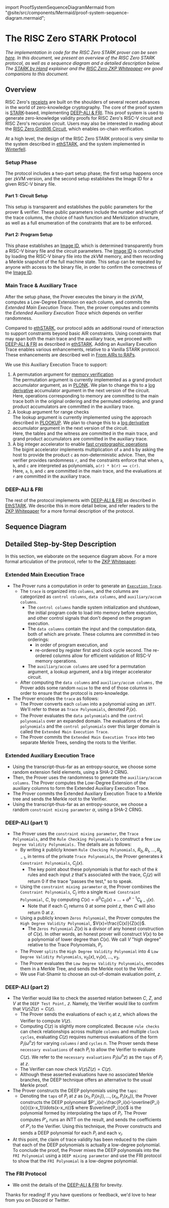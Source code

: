 import ProofSystemSequenceDiagramMermaid from "@site/src/components/Mermaid/proof-system-sequence-diagram.mermaid";

# The RISC Zero STARK Protocol

_The implementation in code for the RISC Zero STARK prover can be seen [here](https://github.com/risc0/risc0/blob/v0.18.0/risc0/zkp/src/prove/prover.rs).
In this document, we present an overview of the RISC Zero STARK protocol, as well as a sequence diagram and a detailed description below. The [STARK by Hand](stark-by-hand.md) explainer and the [RISC Zero ZKP Whitepaper][ZKP Whitepaper] are good companions to this document._

## Overview

RISC Zero's [receipts][Receipt] are built on the shoulders of several recent advances in the world of zero-knowledge cryptography.
The core of the proof system is [STARK]-based, implementing [DEEP-ALI & FRI].
This proof system is used to generate zero-knowledge validity proofs for RISC Zero's RISC-V circuit and RISC Zero's recursion circuit.
Users may also be interested in reading about the [RISC Zero Groth16 Circuit][groth16-circuit], which enables on-chain verification.

At a high level, the design of the RISC Zero STARK protocol is very similar to the system described in [ethSTARK], and the system implemented in [Winterfell].

### Setup Phase

The protocol includes a two-part setup phase; the first setup happens once per zkVM version, and the second setup establishes the Image ID for a given RISC-V binary file.

#### Part 1: Circuit Setup

This setup is transparent and establishes the public parameters for the prover & verifier.
These public parameters include the number and length of the trace columns, the choice of hash function and Merklization structure, as well as a full enumeration of the constraints that are to be enforced.

#### Part 2: Program Setup

This phase establishes an [Image ID], which is determined transparently from a RISC-V binary file and the circuit parameters.
The [Image ID] is constructed by loading the RISC-V binary file into the zkVM memory, and then recording a Merkle snapshot of the full machine state.
This setup can be repeated by anyone with access to the binary file, in order to confirm the correctness of the [Image ID].

### Main Trace & Auxiliary Trace

After the setup phase, the Prover executes the binary in the zkVM, computes a Low-Degree Extension on each column, and commits the _Extended Main Execution Trace_.
Then, the prover computes and commits the _Extended Auxiliary Execution Trace_ which depends on verifier randomness.

Compared to [ethSTARK], our protocol adds an additional round of interaction to support constraints beyond basic AIR constraints.
Using constraints that may span both the main trace and the auxiliary trace, we proceed with [DEEP-ALI & FRI] as described in [ethSTARK].
Adding an Auxiliary Execution Trace enables various enhancements, relative to a Vanilla STARK protocol.
These enhancements are described well in [From AIRs to RAPs].

We use this Auxiliary Execution Trace to support:

1. A permutation argument for [memory verification](https://www.youtube.com/watch?v=dYuEPvRLwLo\&list=PLcPzhUaCxlCiLk_VjLUNbmfb2mB1Y_N9N\&index=5)<br />
   The permutation argument is currently implemented as a grand product accumulator argument, as in [PLONK](https://eprint.iacr.org/2019/953.pdf).
   We plan to change this to a [log derivative] accumulator argument in the next version of the circuit.<br />
   Here, operations corresponding to memory are committed to the main trace both in the original ordering and the permuted ordering, and grand product accumulators are committed in the auxiliary trace.
2. A lookup argument for range checks<br />
   The lookup argument is currently implemented using the approach described in [PLOOKUP].
   We plan to change this to a [log derivative] accumulator argument in the next version of the circuit. <br />
   Here, the tables and the witness are committed in the main trace, and grand product accumulators are committed in the auxiliary trace.
3. A big integer accelerator to enable [fast cryptographic operations][precompiles]<br />
   The bigint accelerator implements multiplication of `a` and `b` by asking the host to provide the product `c` as non-deterministic advice. Then, the verifier provides randomness `r`, and the constraints enforce that when `a`, `b`, and `c` are interpreted as polynomials, `a(r) * b(r) == c(r)`. <br />
   Here, `a`, `b`, and `c` are committed in the main trace, and the evaluations at `r` are committed in the auxiliary trace.

### DEEP-ALI & FRI

The rest of the protocol implements with [DEEP-ALI & FRI] as described in [EthSTARK].
We describe this in more detail below, and refer readers to the [ZKP Whitepaper] for a more formal description of the protocol.

## Sequence Diagram

<ProofSystemSequenceDiagramMermaid />

## Detailed Step-by-Step Description

In this section, we elaborate on the sequence diagram above.
For a more formal articulation of the protocol, refer to the [ZKP Whitepaper].

### Extended Main Execution Trace

- The Prover runs a computation in order to generate an [`Execution Trace`](./what-is-a-trace.md).
  - The `trace` is organized into `columns`, and the columns are categorized as `control columns`, `data columns`, and `auxiliary/accum columns`.
    - The `control columns` handle system initialization and shutdown, the initial program code to load into memory before execution, and other control signals that don't depend on the program execution.
    - The `data columns` contain the input and the computation data, both of which are private. These columns are committed in two orderings:
      - in order of program execution, and
      - re-ordered by register first and clock cycle second. The re-ordered columns allow for efficient validation of RISC-V memory operations.
    - The `auxiliary/accum columns` are used for a permutation argument, a lookup argument, and a big integer accelerator circuit.
  - After computing the `data columns` and `auxiliary/accum columns,` the Prover adds some random `noise` to the end of those columns in order to ensure that the protocol is zero-knowledge.
- The Prover encodes the `trace` as follows:
  - The Prover converts each `column` into a polynomial using an `iNTT`. We'll refer to these as `Trace Polynomials`, denoted $P_i(x)$.
  - The Prover evaluates the `data polynomials` and the `control polynomials` over an expanded domain. The evaluations of the `data polynomials` and the `control polynomials` over this larger domain is called the `Extended Main Execution Trace`.
  - The Prover commits the `Extended Main Execution Trace` into two separate Merkle Trees, sending the roots to the Verifier.

### Extended Auxiliary Execution Trace

- Using the transcript-thus-far as an entropy-source, we choose some random extension field elements, using a SHA-2 CRNG.
- Then, the Prover uses the randomness to generate the `auxiliary/accum columns`. The Prover computes the Low-Degree Extension of the auxiliary columns to form the Extended Auxiliary Execution Trace.
- The Prover commits the Extended Auxiliary Execution Trace to a Merkle tree and sends the Merkle root to the Verifier.
- Using the transcript-thus-far as an entropy-source, we choose a random `constraint mixing parameter` $\alpha$, using a SHA-2 CRNG.

### DEEP-ALI (part 1)

- The Prover uses the `constraint mixing parameter`, the `Trace Polynomials`, and the `Rule Checking Polynomials` to construct a few `Low Degree Validity Polynomials.` The details are as follows:
  - By writing $k$ publicly known `Rule Checking Polynomials`, $R_0, R_1, ..., R_{k-1}$, in terms of the private `Trace Polynomials`, the Prover generates $k$ `Constraint Polynomials`, $C_j(x)$.
    - The key point about these polynomials is that for each of the $k$ rules and each input $z$ that's associated with the trace, $C_j(z)$ will return 0 if the trace "passes the test," so to speak.
  - Using the `constraint mixing parameter` $\alpha$, the Prover combines the `Constraint Polynomials`, $C_j$ into a single `Mixed Constraint Polynomial`, $C$, by computing $C(x)=\alpha^0C_0(x)+\ldots+\alpha^{k-1}C_{k-1}(x).$
    - Note that if each $C_j$ returns 0 at some point $z$, then $C$ will also return 0 at $z$.
  - Using a publicly known `Zeros Polynomial`, the Prover computes the `High Degree Validity Polynomial`, $V(x)=\frac{C(x)}{Z(x)}$.
    - The `Zeros Polynomial` $Z(x)$ is a divisor of any honest construction of $C(x)$.
      In other words, an honest prover will construct $V(x)$ to be a polynomial of lower degree than $C(x)$.
      We call $V$ "high degree" relative to the Trace Polynomials, $P_i$.
  - The Prover `splits` the `High Degree Validity Polynomial` into 4 `Low Degree Validity Polynomials`, $v_0(x), v_1(x), ..., v_3$.
  - The Prover evaluates the `Low Degree Validity Polynomials`, encodes them in a Merkle Tree, and sends the Merkle root to the Verifier.
  - We use Fiat-Shamir to choose an out-of-domain evaluation point, $z$.

### DEEP-ALI (part 2)

- The Verifier would like to check the asserted relation between $C$, $Z$, and $V$ at the `DEEP Test Point,` $z$.
  Namely, the Verifier would like to confirm that $V(z)Z(z)=C(z)$.
  - The Prover sends the evaluations of each $v_i$ at $z$, which allows the Verifier to compute $V(z)$.
  - Computing $C(z)$ is slightly more complicated. Because `rule checks` can check relationships across multiple `columns` and multiple `clock cycles`, evaluating $C(z)$ requires numerous evaluations of the form $P_i(\omega^nz)$ for varying `columns` $i$ and `cycles` $n$.
    The Prover sends these `necessary evaluations` of each $P_i$ to allow the Verifier to evaluate $C(z)$.
    We refer to the `necessary evaluations` $P_i(\omega^nz)$ as the `taps` of $P_i$ at $z$.
  - The Verifier can now check $V(z)Z(z)=C(z)$.
  - Although these asserted evaluations have no associated Merkle branches, the DEEP technique offers an alternative to the usual Merkle proof.
- The Prover constructs the DEEP polynomials using the `taps`:
  - Denoting the `taps` of $P_i$ at $z$ as $(x_1,P_i(x_1)),\ldots,(x_n,P_i(x_n))$, the Prover constructs the DEEP polynomial $P'_i(x)=\frac{P_i(x)-\overline{P_i}(x)}{(x-x_1)\ldots(x-x_n)}$ where $\overline{P_i}(x)$ is the polynomial formed by interpolating the taps of $P_i$. The Prover computes $P'_i$, runs an iNTT on the result, and sends the coefficients of $P'_i$ to the Verifier.
    Using this technique, the Prover constructs and sends a DEEP polynomial for each $P_i$ and each $v_i$.
- At this point, the claim of trace validity has been reduced to the claim that each of the DEEP polynomials is actually a low-degree polynomial.
  To conclude the proof, the Prover mixes the DEEP polynomials into the `FRI Polynomial` using a `DEEP mixing parameter` and use the FRI protocol to show that the `FRI Polynomial` is a low-degree polynomial.

### The FRI Protocol

- We omit the details of the [DEEP-ALI & FRI] for brevity.

Thanks for reading! If you have questions or feedback, we'd love to hear from you on Discord or Twitter.

[DEEP-ALI & FRI]: ../reference-docs/about-fri.md
[ethSTARK]: https://eprint.iacr.org/2021/582.pdf
[From AIRs to RAPs]: https://hackmd.io/FLbS_DLxRpmcWHCBQx76Cw
[groth16-circuit]: /terminology#groth16-circuit
[Image ID]: /terminology#image-id
[log derivative]: https://eprint.iacr.org/2022/1530.pdf
[PLOOKUP]: https://eprint.iacr.org/2020/315.pdf
[precompiles]: /api/zkvm/precompiles
[Receipt]: https://docs.rs/risc0-zkvm/*/risc0_zkvm/struct.Receipt.html
[STARK]: ../reference-docs/about-starks.md
[Winterfell]: https://github.com/facebook/winterfell
[ZKP Whitepaper]: https://dev.risczero.com/proof-system-in-detail.pdf

